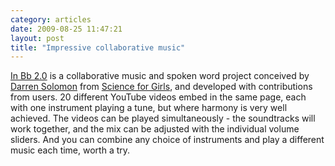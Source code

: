 ```yaml
---
category: articles
date: 2009-08-25 11:47:21
layout: post
title: "Impressive collaborative music"
---
```


<p><a href="http://www.inbflat.net/">In Bb 2.0</a> is a collaborative music and spoken word project conceived by <a href="http://www.scienceforgirls.net/bio.html">Darren Solomon</a> from <a href="http://www.scienceforgirls.net/">Science for Girls</a>, and developed with contributions from users. 20 different YouTube videos embed in the same page, each with one instrument playing a tune, but where harmony is very well achieved. The videos can be played simultaneously - the soundtracks will work together, and the mix can be adjusted with the individual volume sliders. And you can combine any choice of instruments and play a different music each time, worth a try.</p>
